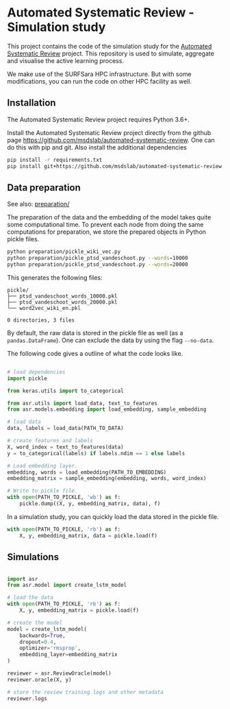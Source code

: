 # Automated Systematic Review - Simulation study

This project contains the code of the simulation study for the [Automated
Systematic Review](https://github.com/msdslab/automated-systematic-review)
project. This repository is used to simulate, aggregate and visualise the
active learning process.

We make use of the SURFSara HPC infrastructure. But with some modifications, 
you can run the code on other HPC facility as well.

## Installation 

The Automated Systematic Review project requires Python 3.6+. 

Install the Automated Systematic Review project directly from the github page
https://github.com/msdslab/automated-systematic-review. One can do this with
pip and git. Also install the additional dependencies 

``` bash
pip install -r requirements.txt
pip install git+https://github.com/msdslab/automated-systematic-review.git
```

## Data preparation

See also: [preparation/](preparation/)

The preparation of the data and the embedding of the model takes quite some
computational time. To prevent each node from doing the same computations for
preparation, we store the prepared objects in Python pickle files.

``` bash
python preparation/pickle_wiki_vec.py 
python preparation/pickle_ptsd_vandeschoot.py --words=10000
python preparation/pickle_ptsd_vandeschoot.py --words=20000
```

This generates the following files:
```
pickle/
├── ptsd_vandeschoot_words_10000.pkl
├── ptsd_vandeschoot_words_20000.pkl
└── word2vec_wiki_en.pkl

0 directories, 3 files
```

By default, the raw data is stored in the pickle file as well (as a
`pandas.DataFrame`). One can exclude the data by using the flag
`--no-data`.


The following code gives a outline of what the code looks like. 

``` python 

# load dependencies
import pickle

from keras.utils import to_categorical

from asr.utils import load_data, text_to_features
from asr.models.embedding import load_embedding, sample_embedding

# load data
data, labels = load_data(PATH_TO_DATA)

# create features and labels
X, word_index = text_to_features(data)
y = to_categorical(labels) if labels.ndim == 1 else labels

# Load embedding layer. 
embedding, words = load_embedding(PATH_TO_EMBEDDING)
embedding_matrix = sample_embedding(embedding, words, word_index)

# Write to pickle file.
with open(PATH_TO_PICKLE, 'wb') as f:
    pickle.dump((X, y, embedding_matrix, data), f)
```

In a simulation study, you can quickly load the data stored in the pickle file. 

``` python
with open(PATH_TO_PICKLE, 'rb') as f:
    X, y, embedding_matrix, data = pickle.load(f)
```

## Simulations

```python

import asr
from asr.model import create_lstm_model

# load the data 
with open(PATH_TO_PICKLE, 'rb') as f:
    X, y, embedding_matrix = pickle.load(f)

# create the model
model = create_lstm_model(
    backwards=True,
    dropout=0.4,
    optimizer='rmsprop',
    embedding_layer=embedding_matrix
)

reviewer = asr.ReviewOracle(model)
reviewer.oracle(X, y)

# store the review training logs and other metadata
reviewer.logs
```
